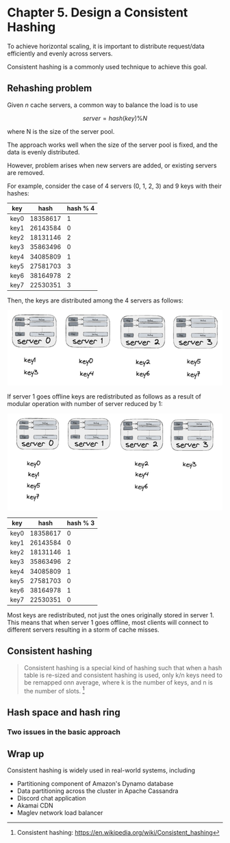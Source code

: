 # Chapter 5. Design a Consistent Hashing

To achieve horizontal scaling, it is important to distribute request/data efficiently and evenly across servers.

Consistent hashing is a commonly used technique to achieve this goal.

## Rehashing problem

Given $n$ cache servers, a common way to balance the load is to use

$$server = hash(key) \% N$$

where N is the size of the server pool.

The approach works well when the size of the server pool is fixed, and the data is evenly distributed.

However, problem arises when new servers are added, or existing servers are removed.

For example, consider the case of 4 servers (0, 1, 2, 3) and 9 keys with their hashes:

| key | hash | hash % 4 |
| --- | ---- | -------- |
| key0 | 18358617 | 1 |
| key1 | 26143584 | 0 |
| key2 | 18131146 | 2 |
| key3 | 35863496 | 0 |
| key4 | 34085809 | 1 |
| key5 | 27581703 | 3 |
| key6 | 38164978 | 2 |
| key7 | 22530351 | 3 |

Then, the keys are distributed among the 4 servers as follows:

![servers](../../assets/hashing.png)

If server 1 goes offline keys are redistributed as follows as a result of modular operation with number of server reduced by 1:

![rehashed](../../assets/rehashed.png)

| key | hash | hash % 3 |
| --- | ---- | -------- |
| key0 | 18358617 | 0 |
| key1 | 26143584 | 0 |
| key2 | 18131146 | 1 |
| key3 | 35863496 | 2 |
| key4 | 34085809 | 1 |
| key5 | 27581703 | 0 |
| key6 | 38164978 | 1 |
| key7 | 22530351 | 0 |

Most keys are redistributed, not just the ones originally stored in server 1. This means that when server 1 goes offline, most clients will connect to different servers resulting in a storm of cache misses.

## Consistent hashing

> Consistent hashing is a special kind of hashing such that when a hash table is re-sized and consistent hashing is used, only k/n keys need to be remapped onn average, where k is the number of keys, and n is the number of slots. [^1]

## Hash space and hash ring

### Two issues in the basic approach

## Wrap up

Consistent hashing is widely used in real-world systems, including

- Partitioning component of Amazon's Dynamo database
- Data partitioning across the cluster in Apache Cassandra
- Discord chat application
- Akamai CDN
- Maglev network load balancer

[^1]: Consistent hashing: https://en.wikipedia.org/wiki/Consistent_hashing
